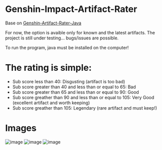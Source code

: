 # Genshin-Impact-Artifact-Rater

 Base on [Genshin-Artifact-Rater-Java](https://github.com/Kok3995/Genshin-Artifact-Rater-Java)

For now, the option is avaible only for known and the latest artifacts.
The project is still under testing... bugs/issues are possible.

To run the program, java must be installed on the computer!

# The rating is simple:
* Sub score less than 40: Disgusting (artifact is too bad)
* Sub score greater than 40 and less than or equal to 65: Bad
* Sub score greater than 65 and less than or equal to 90: Good
* Sub score greather than 90 and less than or equal to 105: Very Good (excellent artifact and worth keeping)
* Sub score greather than 105: Legendary (rare artifact and must keep!)

# Images
![image](https://github.com/Aknyzor/Genshin-Impact-Artifact-Rater/assets/61836772/b46ba44d-cbfb-49c5-9d42-385b770d5091)
![image](https://github.com/Aknyzor/Genshin-Impact-Artifact-Rater/assets/61836772/5e206972-b76b-496b-aabf-d655df3e7886)
![image](https://github.com/Aknyzor/Genshin-Impact-Artifact-Rater/assets/61836772/6e338fe6-94fd-4f72-b349-5348305f8885)

